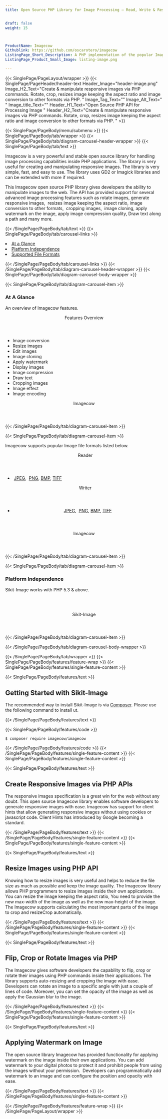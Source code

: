 ```yaml
---
title: Open Source PHP Library for Image Processing – Read, Write & Resize Images


draft: false
weight: 15



ProductName: Imagecow
Githublink: https://github.com/oscarotero/imagecow
ListingPage_Short_Description: A PHP implementation of the popular Image File Formats. It supports working with popular image file formats like PNG, JPEG, BMP, TIFF & more.
ListingPage_Product_Small_Image: listing-image.png 

---
```


{{< SinglePage/PageLayout/wrapper >}}
{{< SinglePage/PageHeader/header-text
Header_Image="header-image.png"
Image_H2_Text="Create & manipulate responsive images via PHP commands. Rotate, crop, resizes image keeping the aspect ratio and image conversion to other formats via PHP. "
Image_Tag_Text=""
Image_Alt_Text=" "
Image_title_Text=""
Header_H1_Text="Open Source PHP API for Processing Image "
Header_H2_Text="Create & manipulate responsive images via PHP commands. Rotate, crop, resizes image keeping the aspect ratio and image conversion to other formats via PHP. " >}}

{{< SinglePage/PageBody/menu/submenu >}}
{{< SinglePage/PageBody/tab/wrapper >}}
{{< SinglePage/PageBody/tab/diagram-carousel-header-wrapper >}}
{{< SinglePage/PageBody/tab/text >}}



<p>Imagecow is a very powerful and stable open source library for handling image processing capabilities inside PHP applications. The library is very useful for creating and manipulating responsive images. The library is very simple, fast, and easy to use. The library uses GD2 or Imagick libraries and can be extended with more if required.</p>
<p>This Imagecow open source PHP library gives developers the ability to manipulate images to the web. The API has provided support for several advanced image processing features such as rotate images, generate responsive images,  resizes image keeping the aspect ratio, image conversion to other formats,  cropping images,  image cloning, apply watermark on the image, apply image compression quality, Draw text along a path and many more.</p>

{{< /SinglePage/PageBody/tab/text >}}
{{< SinglePage/PageBody/tab/carousel-links >}}

<li data-target="#diagramcarousel" data-slide-to="0"><a href="#">At a Glance</a></li>
<li data-target="#diagramcarousel" data-slide-to="2"><a href="#">Platform Independence</a></li>
<li data-target="#diagramcarousel" data-slide-to="1"><a class="activetab" href="#">Supported File Formats</a></li>


{{< /SinglePage/PageBody/tab/carousel-links >}}
{{< /SinglePage/PageBody/tab/diagram-carousel-header-wrapper >}}
{{< SinglePage/PageBody/tab/diagram-carousel-body-wrapper >}}

{{< SinglePage/PageBody/tab/diagram-carousel-item >}}
<h3>At A Glance</h3>
<p>An overview of Imagecow features.</p>
<div class="diagram1 d1-poi">
<div class="d1-row">
<div class="d1-col d1-left"><header>Features Overview</header>
<ul>
<li>Image conversion</li>
<li>Resize images</li>
<li>Edit images</li>
<li>Image cloning</li>
<li>Apply watermark</li>
<li>Display images</li>
<li>Image compression</li>
<li>Draw text</li>
<li>Cropping images</li>
<li>Image effect</li>
<li>Image encoding</li>
</ul>
</div>
</div>
<div class="d1-logo" style="border: none;"><header>Imagecow</header><footer><small></small></footer></div>
<!--/logo--></div>
<!--/diagram1-->
{{< /SinglePage/PageBody/tab/diagram-carousel-item >}}

{{< SinglePage/PageBody/tab/diagram-carousel-item >}}
<p>Imagecow supports popular Image file formats listed below.</p>
<div class="diagram1 d2  d1-poi">
<div class="d1-row">
<div class="d1-col d1-left"><header><i class="fa fa-arrows-v "> </i> Reader</header>
<ul>
<li> <a href="https://wiki.fileformat.com/image/jpeg/">JPEG</a>,  <a href="https://wiki.fileformat.com/image/png/">PNG</a>, <a href="https://wiki.fileformat.com/image/bmp/">BMP</a>, <a href="https://wiki.fileformat.com/image/tiff/">TIFF</a> </li>
</ul>
</div>
<!--/left-->
<div class="d1-col d1-right"><header><i class="fa  fa-long-arrow-down"> </i> Writer</header><header>
<ul>
<li> <a href="https://wiki.fileformat.com/image/jpeg/">JPEG</a>,  <a href="https://wiki.fileformat.com/image/png/">PNG</a>, <a href="https://wiki.fileformat.com/image/bmp/">BMP</a>, <a href="https://wiki.fileformat.com/image/tiff/">TIFF</a> </li>
</ul>
</header></div>
<!--/right--></div>
<!--/row-->
<div class="d1-logo" style="border: none;"><header>Imagecow</header><footer><small></small></footer></div>
<!--/logo--></div>
<!--/diagram2-->
{{< /SinglePage/PageBody/tab/diagram-carousel-item >}}

{{< SinglePage/PageBody/tab/diagram-carousel-item >}}
<h3>Platform Independence</h3>
<p>Sikit-Image works with PHP 5.3 & above.</p>
<p> </p>
<div class="diagram1 d1-oi">
<div class="d1-row"><!--/left-->
<div class="d1-col d1-right"> </div>
<!--/right--></div>
<!--/row-->
<div class="d1-logo" style="border: none;"><header>Sikit-Image</header><footer><small></small></footer></div>
<!--/logo--></div>
<!--/diagram2 -->
{{< /SinglePage/PageBody/tab/diagram-carousel-item >}}

{{< /SinglePage/PageBody/tab/diagram-carousel-body-wrapper >}}

{{< /SinglePage/PageBody/tab/wrapper >}}
{{< SinglePage/PageBody/features/feature-wrap >}}
{{< SinglePage/PageBody/features/single-feature-content >}}

{{< SinglePage/PageBody/features/text >}}
<h2 class="h2title">Getting Started with Sikit-Image</h2>
<p>The recommended way to install Sikit-Image is via <a href="https://packagist.org/packages/imagecow/imagecow">Composer</a>. Please use the following command to install ut.</p>
{{< /SinglePage/PageBody/features/text >}}

{{< SinglePage/PageBody/features/code >}}
<pre><code class="html">$ composer require imagecow/imagecow</code></pre>


{{< /SinglePage/PageBody/features/code >}}
{{< /SinglePage/PageBody/features/single-feature-content >}}
{{< SinglePage/PageBody/features/single-feature-content >}}

{{< SinglePage/PageBody/features/text >}}
<h2 class="h2title">Create Responsive Images via PHP APIs</h2>
<p>The responsive images specification is a great win for the web without any doubt. This open source Imagecow library enables software developers to generate responsive images with ease. Imagecow has support for client hints that allow generating responsive images without using cookies or javascript code. Client Hints has introduced by Google becoming a standard.</p>

{{< /SinglePage/PageBody/features/text >}}
{{< /SinglePage/PageBody/features/single-feature-content >}}
{{< SinglePage/PageBody/features/single-feature-content >}}

{{< SinglePage/PageBody/features/text >}}
<h2 class="h2title">Resize Images using PHP API</h2>
<p>Knowing how to resize images is very useful and helps to reduce the file size as much as possible and keep the image quality. The Imagecow library allows PHP programmers to resize images inside their own applications. You can resize the image keeping the aspect ratio, You need to provide the new max-width of the image as well as the new max-height of the image. The Imagecow supports calculating the most important parts of the image to crop and resizeCrop automatically.</p>

{{< /SinglePage/PageBody/features/text >}}
{{< /SinglePage/PageBody/features/single-feature-content >}}
{{< SinglePage/PageBody/features/single-feature-content >}}

{{< SinglePage/PageBody/features/text >}}
<h2 class="h2title">Flip, Crop or Rotate Images via PHP</h2>
<p>The Imagecow gives software developers the capability to flip, crop or rotate their images using PHP commands inside their applications. The library supports auto-resizing and cropping the image with ease. Developers can rotate an image to a specific angle with just a couple of lines of code. Moreover, you can set the opacity of the image as well as apply the Gaussian blur to the image.</p>

{{< /SinglePage/PageBody/features/text >}}
{{< /SinglePage/PageBody/features/single-feature-content >}}
{{< SinglePage/PageBody/features/single-feature-content >}}

{{< SinglePage/PageBody/features/text >}}
<h2 class="h2title">Applying Watermark on Image</h2>
<p>The open source library Imagecow has provided functionality for applying watermark on the image inside their own applications. You can add watermark to your digital photos to protect it and prohibit people from using the images without your permission.  Developers can programmatically add watermark to an image and can configure the position and opacity with ease.</p>

{{< /SinglePage/PageBody/features/text >}}
{{< /SinglePage/PageBody/features/single-feature-content >}}

{{< /SinglePage/PageBody/features/feature-wrap >}}
{{< /SinglePage/PageLayout/wrapper >}}